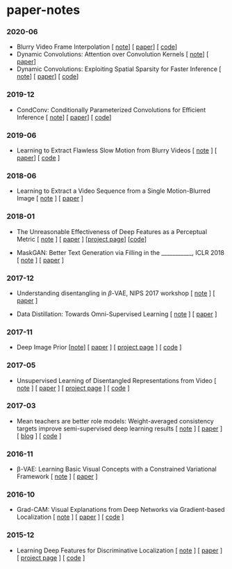 # paper-notes

### 2020-06

* Blurry Video Frame Interpolation [ [note](notes/blurry-vfi.md)] [ [paper](https://arxiv.org/pdf/2002.12259.pdf)] [ [code](https://github.com/laomao0/BIN)]
* Dynamic Convolutions: Attention over Convolution Kernels [ [note](notes/dynamic-conv-attention.md)] [ [paper](https://openaccess.thecvf.com/content_CVPR_2020/papers/Chen_Dynamic_Convolution_Attention_Over_Convolution_Kernels_CVPR_2020_paper.pdf)]
* Dynamic Convolutions: Exploiting Spatial Sparsity for Faster Inference [ [note](notes/dynamic-conv-sparsity.md)] [ [paper](https://openaccess.thecvf.com/content_CVPR_2020/papers/Verelst_Dynamic_Convolutions_Exploiting_Spatial_Sparsity_for_Faster_Inference_CVPR_2020_paper.pdf)] [ [code](https://github.com/thomasverelst/dynconv)]

### 2019-12

* CondConv: Conditionally Parameterized Convolutions for Efficient Inference [ [note](notes/condconv.md)] [ [paper](https://arxiv.org/pdf/1904.04971.pdf)] [ [code](https://github.com/tensorflow/tpu/tree/master/models/official/efficientnet/condconv)]

### 2019-06

* Learning to Extract Flawless Slow Motion from Blurry Videos [ [note](notes/flawless-slomo.md) ] [ [paper](https://openaccess.thecvf.com/content_CVPR_2019/papers/Jin_Learning_to_Extract_Flawless_Slow_Motion_From_Blurry_Videos_CVPR_2019_paper.pdf)] [ [code](https://github.com/MeiguangJin/slow-motion) ]

### 2018-06

* Learning to Extract a Video Sequence from a Single Motion-Blurred Image [ [note](notes/learning-to-extract-video.md) ] [ [paper](https://openaccess.thecvf.com/content_cvpr_2018/papers/Jin_Learning_to_Extract_CVPR_2018_paper.pdf) ]


### 2018-01

* The Unreasonable Effectiveness of Deep Features as a Perceptual Metric [ [note](notes/the-unreasonable-effectiveness-of-deep-features-as-a-perceptual-metric.md) ] [ [paper](https://arxiv.org/abs/1801.03924v1) ] [[project page](https://richzhang.github.io/PerceptualSimilarity/)] [[code](https://github.com/richzhang/PerceptualSimilarity)]

* MaskGAN: Better Text Generation via Filling in the ___________, ICLR 2018 [ [note](notes/mask-gan.md) ] [ [paper](https://arxiv.org/abs/1801.07736) ]


### 2017-12

* Understanding disentangling in $\beta$-VAE, NIPS 2017 workshop [ [note](notes/beta-vae.md) ] [ [paper](https://drive.google.com/open?id=0Bwy4Nlx78QCCNktVTFFMTUs4N2oxY295VU9qV25MWTBQS2Uw) ]

* Data Distillation: Towards Omni-Supervised Learning [ [note](notes/data-distillation.md) ] [ [paper](https://arxiv.org/abs/1503.02531) ]

### 2017-11

* Deep Image Prior [[note](notes/deep-image-prior.md)] [ [paper](https://arxiv.org/pdf/1711.10925.pdf) ] [ [project page](https://dmitryulyanov.github.io/deep_image_prior) ] [ [code](https://github.com/DmitryUlyanov/deep-image-prior) ]

### 2017-05

* Unsupervised Learning of Disentangled Representations from Video  [ [note](notes/unsupervised-learning-of-disentangled-representations-from-video.md) ] [ [paper](https://arxiv.org/abs/1705.10915) ] [ [project page](https://sites.google.com/view/drnet-paper//) ] [ [code](https://github.com/edenton/drnet) ]

### 2017-03

* Mean teachers are better role models: Weight-averaged consistency targets improve semi-supervised deep learning results [ [note](notes/mean-teachers.md) ] [ [paper](https://arxiv.org/abs/1703.01780) ] [ [blog](https://thecuriousaicompany.com/mean-teacher/) ] [ [code](https://github.com/CuriousAI/mean-teacher) ]

### 2016-11

* β-VAE: Learning Basic Visual Concepts with a Constrained Variational Framework [ [note](notes/beta-vae.md) ] [ [paper](https://openreview.net/forum?id=Sy2fzU9gl) ]

### 2016-10

* Grad-CAM: Visual Explanations from Deep Networks via Gradient-based Localization [ [note](notes/gradcam.md) ] [ [paper](https://arxiv.org/pdf/1610.02391.pdf) ] [ [code](https://github.com/ramprs/grad-cam) ]

### 2015-12

* Learning Deep Features for Discriminative Localization [ [note](notes/gradcam.md) ] [ [paper](http://cnnlocalization.csail.mit.edu/Zhou_Learning_Deep_Features_CVPR_2016_paper.pdf) ] [ [project page](http://cnnlocalization.csail.mit.edu/) ] [ [code](https://github.com/metalbubble/CAM) ]
<!-- mathjax -->
<!-- For rendering web pages, this piece of code is useful.. but not for Github Markdown. -->
<!-- <script type="text/javascript" src="//cdn.mathjax.org/mathjax/latest/MathJax.js?config=TeX-AMS-MML_HTMLorMML"></script> -->
<!-- Using this Google Chrome Extension helps: https://chrome.google.com/webstore/detail/github-with-mathjax/ioemnmodlmafdkllaclgeombjnmnbima -->